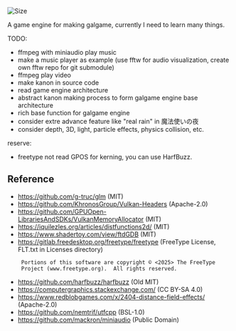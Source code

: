 ![Size](https://img.shields.io/github/languages/code-size/Myc123abc/Game-BreakOut)

A game engine for making galgame, currently I need to learn many things.

TODO:
* ffmpeg with miniaudio play music
* make a music player as example (use fftw for audio visualization, create own fftw repo for git submodule)
* ffmpeg play video
* make kanon in source code
* read game engine architecture
* abstract kanon making process to form galgame engine base architecture
* rich base function for galgame engine
* consider extre advance feature like "real rain" in 魔法使いの夜
* consider depth, 3D, light, particle effects, physics collision, etc.

reserve:
* freetype not read GPOS for kerning, you can use HarfBuzz.

## Reference
* https://github.com/g-truc/glm (MIT)
* https://github.com/KhronosGroup/Vulkan-Headers (Apache-2.0)
* https://github.com/GPUOpen-LibrariesAndSDKs/VulkanMemoryAllocator (MIT)
* https://iquilezles.org/articles/distfunctions2d/ (MIT)
* https://www.shadertoy.com/view/ftdGDB (MIT)
* https://gitlab.freedesktop.org/freetype/freetype (FreeType License, FLT.txt in Licenses directory)
   ```
    Portions of this software are copyright © <2025> The FreeType
    Project (www.freetype.org).  All rights reserved.
   ```
* https://github.com/harfbuzz/harfbuzz (Old MIT)
* https://computergraphics.stackexchange.com/ (CC BY-SA 4.0)
* https://www.redblobgames.com/x/2404-distance-field-effects/ (Apache-2.0)
* https://github.com/nemtrif/utfcpp (BSL-1.0)
* https://github.com/mackron/miniaudio (Public Domain)